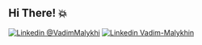 ## Hi There! 💥

[![Linkedin @VadimMalykhi](https://img.shields.io/badge/-Follow%20Me-000?logo=github&logoColor=fff&style=for-the-badge)](https://github.com/VadimMalykhin) [![Linkedin Vadim-Malykhin](https://img.shields.io/badge/-Follow%20Me-000?logo=linkedin&logoColor=fff&style=for-the-badge)](https://www.linkedin.com/in/vadim-malykhin)
